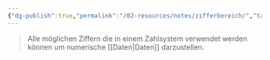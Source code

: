 ```yaml
---
{"dg-publish":true,"permalink":"/02-resources/notes/zifferbereich/","tags":["mathe"],"noteIcon":"","updated":"2025-08-26T16:35:09.284+02:00"}
---
```


> Alle möglichen Ziffern die in einem Zahlsystem verwendet werden 
> können um numerische [[Daten\|Daten]] darzustellen.